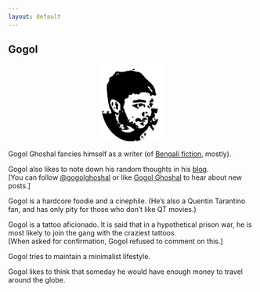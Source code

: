 ```yaml
---
layout: default
---
```


## Gogol

<p align="center">
  <img src="images/GG_foreground.png"
     alt="" 
     width="25%">
</p>

Gogol Ghoshal fancies himself as a writer (of [Bengali fiction](bengali-fiction), mostly).

Gogol also likes to note down his random thoughts in his [blog](archive).  
[You can follow [@gogolghoshal](https://twitter.com/gogolghoshal) or like [Gogol Ghoshal](https://www.facebook.com/GogolGhoshal) to hear about new posts.]

Gogol is a hardcore foodie and a cinephile. (He’s also a Quentin Tarantino fan, and has only pity for those who don’t like QT movies.)

Gogol is a tattoo aficionado. It is said that in a hypothetical prison war, he is most likely to join the gang with the craziest tattoos. <br>
[When asked for confirmation, Gogol refused to comment on this.]

Gogol tries to maintain a minimalist lifestyle.
<!--- Yes, that means he secretly gets a little annoyed every time someone gifts him something. <br>
[But if you still insist on giving him something, maybe a good ebook ([DRM-free](http://www.defectivebydesign.org/what_is_drm_digital_restrictions_management), of course) is your best option.] -->

Gogol likes to think that someday he would have enough money to travel around the globe. <br><br>

